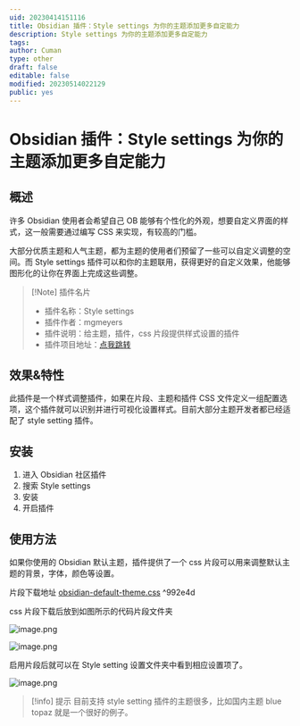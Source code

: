 ```yaml
---
uid: 20230414151116
title: Obsidian 插件：Style settings 为你的主题添加更多自定能力
description: Style settings 为你的主题添加更多自定能力
tags: 
author: Cuman
type: other
draft: false
editable: false
modified: 20230514022129
public: yes
---
```


# Obsidian 插件：Style settings 为你的主题添加更多自定能力

## 概述

许多 Obsidian 使用者会希望自己 OB 能够有个性化的外观，想要自定义界面的样式，这一般需要通过编写 CSS 来实现，有较高的门槛。

大部分优质主题和人气主题，都为主题的使用者们预留了一些可以自定义调整的空间。而 Style settings 插件可以和你的主题联用，获得更好的自定义效果，他能够图形化的让你在界面上完成这些调整。

> [!Note] 插件名片
> - 插件名称：Style settings
> - 插件作者：mgmeyers
> - 插件说明：给主题，插件，css 片段提供样式设置的插件
> - 插件项目地址：[点我跳转](https://github.com/mgmeyers/obsidian-style-settings/)

## 效果&特性

此插件是一个样式调整插件，如果在片段、主题和插件 CSS 文件定义一组配置选项，这个插件就可以识别并进行可视化设置样式。目前大部分主题开发者都已经适配了 style setting 插件。

## 安装

1. 进入 Obsidian 社区插件
2. 搜索 Style settings
3. 安装
4. 开启插件

## 使用方法

如果你使用的 Obsidian 默认主题，插件提供了一个 css 片段可以用来调整默认主题的背景，字体，颜色等设置。

片段下载地址 [obsidian-default-theme.css](https://raw.githubusercontent.com/mgmeyers/obsidian-style-settings/main/obsidian-default-theme.css) ^992e4d

css 片段下载后放到如图所示的代码片段文件夹

![image.png](https://cdn.pkmer.cn/images/00e6205f96945284a9216c3efdae11f7_MD5.png!pkmer)

![image.png](https://cdn.pkmer.cn/images/4fde2116bf2bbc84e86055a86a7c951d_MD5.png!pkmer)

启用片段后就可以在 Style setting 设置文件夹中看到相应设置项了。

![image.png](https://cdn.pkmer.cn/images/7f5f4ff80bd5c9c91f6ec2d356d209ba_MD5.png!pkmer)

> [!info] 提示
> 目前支持 style setting 插件的主题很多，比如国内主题 blue topaz 就是一个很好的例子。
